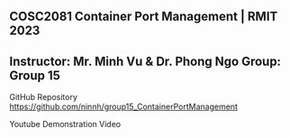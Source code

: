 COSC2081 Container Port Management | RMIT 2023
-----------------------------------------------
Instructor: Mr. Minh Vu & Dr. Phong Ngo
Group: Group 15
-----------------------------------------------
GitHub Repository
https://github.com/ninnh/group15_ContainerPortManagement

Youtube Demonstration Video
